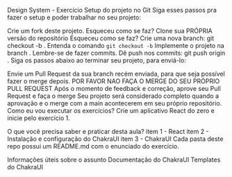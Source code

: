 Design System - Exercício
Setup do projeto no Git
Siga esses passos pra fazer o setup e poder trabalhar no seu projeto:

 Crie um fork deste projeto.
Esqueceu como se faz?
 Clone sua PRÓPRIA versão do repositório
Esqueceu como se faz?
 Crie uma nova branch: git checkout -b <turma-nome-sobrenome>.
Entenda o comando `git checkout -b`
 Implemente o projeto na branch <turma-nome-sobrenome>. Lembre-se de fazer commits.
 Dê push nos commits: git push origin <turma-nome-sobrenome>.
Siga os passos abaixo ao terminar seu projeto, para enviá-lo:

 Envie um Pull Request da sua branch recém enviada, para que seja possível fazer o merge depois. POR FAVOR NAO FAÇA O MERGE DO SEU PRÓPRIO PULL REQUEST
 Após o momento de feedback e correção, aprove seu Pull Request e faça o merge
 Seu projeto será considerado completo quando a aprovação e o merge com a main acontecerem em seu próprio repositório.
Como eu vou executar os exercícios?
Crie um aplicativo React do zero e inicie pelo exercício 1.

O que você precisa saber e praticar desta aula?
 item 1 - React
 item 2 - Instalação e configuração do ChakraUI
 item 3 - ChakraUI
Cada pasta deste repo possui um README.md com o enunciado do exercício.

Informações úteis sobre o assunto
Documentação do ChakraUI
Templates do ChakraUI